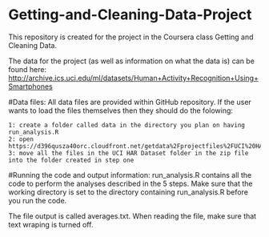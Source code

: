 # Getting-and-Cleaning-Data-Project
This repository is created for the project in the Coursera class Getting and Cleaning Data.

The data for the project (as well as information on what the data is) can be found here: http://archive.ics.uci.edu/ml/datasets/Human+Activity+Recognition+Using+Smartphones

#Data files:
All data files are provided within GitHub repository. If the user wants to load the files themselves then they should do the folowing:

    1: create a folder called data in the directory you plan on having run_analysis.R
    2: open https://d396qusza40orc.cloudfront.net/getdata%2Fprojectfiles%2FUCI%20HAR%20Dataset.zip
    3: move all the files in the UCI HAR Dataset folder in the zip file into the folder created in step one

#Running the code and output information:
run_analysis.R contains all the code to perform the analyses described in the 5 steps. Make sure that the working directory is set to the directory containing run_analysis.R before you run the code.

The file output is called averages.txt. When reading the file, make sure that text wraping is turned off.
